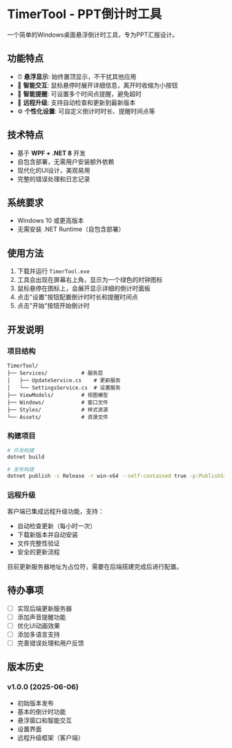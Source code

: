 # TimerTool - PPT倒计时工具

一个简单的Windows桌面悬浮倒计时工具，专为PPT汇报设计。

## 功能特点

- ⏰ **悬浮显示**: 始终置顶显示，不干扰其他应用
- 🎯 **智能交互**: 鼠标悬停时展开详细信息，离开时收缩为小按钮
- 🔔 **智能提醒**: 可设置多个时间点提醒，避免超时
- 🔄 **远程升级**: 支持自动检查和更新到最新版本
- ⚙️ **个性化设置**: 可自定义倒计时时长、提醒时间点等

## 技术特点

- 基于 **WPF + .NET 8** 开发
- 自包含部署，无需用户安装额外依赖
- 现代化的UI设计，美观易用
- 完整的错误处理和日志记录

## 系统要求

- Windows 10 或更高版本
- 无需安装 .NET Runtime（自包含部署）

## 使用方法

1. 下载并运行 `TimerTool.exe`
2. 工具会出现在屏幕右上角，显示为一个绿色的时钟图标
3. 鼠标悬停在图标上，会展开显示详细的倒计时面板
4. 点击"设置"按钮配置倒计时时长和提醒时间点
5. 点击"开始"按钮开始倒计时

## 开发说明

### 项目结构
```
TimerTool/
├── Services/           # 服务层
│   ├── UpdateService.cs    # 更新服务
│   └── SettingsService.cs  # 设置服务
├── ViewModels/         # 视图模型
├── Windows/            # 窗口文件
├── Styles/             # 样式资源
└── Assets/             # 资源文件
```

### 构建项目
```bash
# 开发构建
dotnet build

# 发布构建
dotnet publish -c Release -r win-x64 --self-contained true -p:PublishSingleFile=true
```

### 远程升级

客户端已集成远程升级功能，支持：
- 自动检查更新（每小时一次）
- 下载新版本并自动安装
- 文件完整性验证
- 安全的更新流程

目前更新服务器地址为占位符，需要在后端搭建完成后进行配置。

## 待办事项

- [ ] 实现后端更新服务器
- [ ] 添加声音提醒功能
- [ ] 优化UI动画效果
- [ ] 添加多语言支持
- [ ] 完善错误处理和用户反馈

## 版本历史

### v1.0.0 (2025-06-06)
- 初始版本发布
- 基本的倒计时功能
- 悬浮窗口和智能交互
- 设置界面
- 远程升级框架（客户端）
